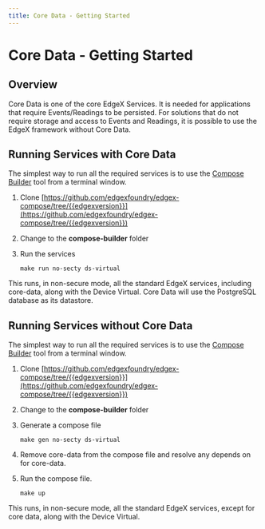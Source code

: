 ```yaml
---
title: Core Data - Getting Started
---
```


# Core Data - Getting Started

## Overview

Core Data is one of the core EdgeX Services. It is needed for applications that require Events/Readings to be persisted.
For solutions that do not require storage and access to Events and Readings, it is possible to use the EdgeX framework without Core Data.

## Running Services with Core Data

The simplest way to run all the required services is to use the [Compose Builder](https://github.com/edgexfoundry/edgex-compose/tree/{{edgexversion}}/compose-builder) tool from a terminal window.

1. Clone [https://github.com/edgexfoundry/edgex-compose/tree/{{edgexversion}}](https://github.com/edgexfoundry/edgex-compose/tree/{{edgexversion}})

2. Change to the **compose-builder** folder

3. Run the services
    ```
    make run no-secty ds-virtual
    ```
This runs, in non-secure mode, all the standard EdgeX services, including core-data, along with the Device Virtual.
Core Data will use the PostgreSQL database as its datastore.

## Running Services without Core Data

The simplest way to run all the required services is to use the [Compose Builder](https://github.com/edgexfoundry/edgex-compose/tree/{{edgexversion}}/compose-builder) tool from a terminal window.

1. Clone [https://github.com/edgexfoundry/edgex-compose/tree/{{edgexversion}}](https://github.com/edgexfoundry/edgex-compose/tree/{{edgexversion}})

2. Change to the **compose-builder** folder

3. Generate a compose file
    ```
    make gen no-secty ds-virtual
    ```
4. Remove core-data from the compose file and resolve any depends on for core-data.
5. Run the compose file.
    ```
   make up
   ```

This runs, in non-secure mode, all the standard EdgeX services, except for core data, along with the Device Virtual.